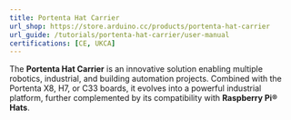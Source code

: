 ```yaml
---
title: Portenta Hat Carrier
url_shop: https://store.arduino.cc/products/portenta-hat-carrier 
url_guide: /tutorials/portenta-hat-carrier/user-manual
certifications: [CE, UKCA]
---
```


The **Portenta Hat Carrier** is an innovative solution enabling multiple robotics, industrial, and building automation projects. Combined with the Portenta X8, H7, or C33 boards, it evolves into a powerful industrial platform, further complemented by its compatibility with **Raspberry Pi® Hats**.
